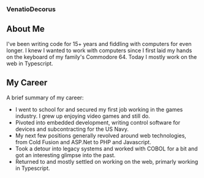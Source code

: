 ### VenatioDecorus

## About Me

I've been writing code for 15+ years and fiddling with computers for even longer. I knew I wanted to work with computers since I first laid my hands on the keyboard of my family's Commodore 64. Today I mostly work on the web in Typescript.

## My Career

A brief summary of my career:

- I went to school for and secured my first job working in the games industry. I grew up enjoying video games and still do.
- Pivoted into embedded development, writing control software for devices and subcontracting for the US Navy.
- My next few positions generally revolved around web technologies, from Cold Fusion and ASP.Net to PHP and Javascript.
- Took a detour into legacy systems and worked with COBOL for a bit and got an interesting glimpse into the past.
- Returned to and mostly settled on working on the web, primarly working in Typescript.

<!--
**venatiodecorus/venatiodecorus** is a ✨ _special_ ✨ repository because its `README.md` (this file) appears on your GitHub profile.

Here are some ideas to get you started:

- 🔭 I’m currently working on ...
- 🌱 I’m currently learning ...
- 👯 I’m looking to collaborate on ...
- 🤔 I’m looking for help with ...
- 💬 Ask me about ...
- 📫 How to reach me: ...
- 😄 Pronouns: ...
- ⚡ Fun fact: ...
-->
